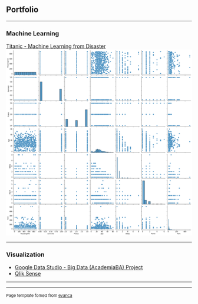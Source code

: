 ## Portfolio

---

### Machine Learning

[Titanic - Machine Learning from Disaster](/titanic/Titanic_kaggle_250622.ipynb)
<img src="titanic/titanic.png?raw=true"/>

---

### Visualization

- [Google Data Studio - Big Data (AcademiaBA) Project](https://datastudio.google.com/reporting/0a989b37-3945-4458-9866-6b6a85762169)
- [Qlik Sense](https://qliksensebycores.senasa.gob.ar/sense/app/15cda686-5f0e-495d-816e-abc973f69392/sheet/444e17e2-21e6-4a7f-bc74-74e7b431d99c/state/analysis)

---




---
<p style="font-size:11px">Page template forked from <a href="https://github.com/evanca/quick-portfolio">evanca</a></p>
<!-- Remove above link if you don't want to attibute -->
